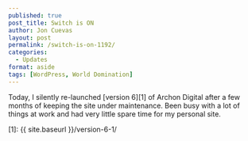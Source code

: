 ```yaml
---
published: true
post_title: Switch is ON
author: Jon Cuevas
layout: post
permalink: /switch-is-on-1192/
categories:
  - Updates
format: aside
tags: [WordPress, World Domination]
---
```

Today, I silently re-launched [version 6][1] of Archon Digital after a few months of keeping the site under maintenance. Been busy with a lot of things at work and had very little spare time for my personal site.

 [1]: {{ site.baseurl }}/version-6-1/